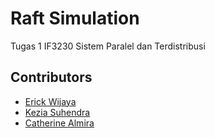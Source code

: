 # Raft Simulation
Tugas 1 IF3230 Sistem Paralel dan Terdistribusi

## Contributors
* [Erick Wijaya](https://github.com/wijayaerick)
* [Kezia Suhendra](https://github.com/keziasuhendra)
* [Catherine Almira](https://github.com/calmira)
